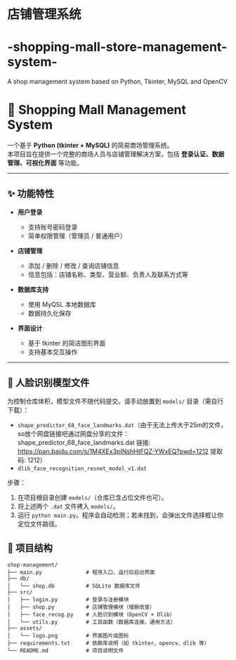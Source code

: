 # 店铺管理系统
# -shopping-mall-store-management-system-
A shop management system based on Python, Tkinter, MySQL and OpenCV
# 🏬 Shopping Mall Management System

一个基于 **Python (tkinter + MySQL)** 的简易商场管理系统。  
本项目旨在提供一个完整的商场人员与店铺管理解决方案，包括 **登录认证、数据管理、可视化界面** 等功能。

---

## ✨ 功能特性
- **用户登录**  
  - 支持账号密码登录  
  - 简单权限管理（管理员 / 普通用户）

- **店铺管理**  
  - 添加 / 删除 / 修改 / 查询店铺信息  
  - 信息包括：店铺名称、类型、营业额、负责人及联系方式等  

- **数据库支持**  
  - 使用 MyQSL 本地数据库  
  - 数据持久化保存  

- **界面设计**  
  - 基于 tkinter 的简洁图形界面  
  - 支持基本交互操作  

---
## 🤖 人脸识别模型文件

为控制仓库体积，模型文件不随代码提交。请手动放置到 `models/` 目录（需自行下载）：

- `shape_predictor_68_face_landmarks.dat`（由于无法上传大于25m的文件，so放个网盘链接吧通过网盘分享的文件：shape_predictor_68_face_landmarks.dat
链接: https://pan.baidu.com/s/1M4XEx3pINshHtFQZ-YWxEQ?pwd=1212 提取码: 1212）
- `dlib_face_recognition_resnet_model_v1.dat`

步骤：
1. 在项目根目录创建 `models/`（仓库已含占位文件也可）。
2. 将上述两个 `.dat` 文件拷入 `models/`。
3. 运行 `python main.py`。程序会自动检测；若未找到，会弹出文件选择框让你定位文件路径。

## 📂 项目结构
```text
shop-management/
├── main.py              # 程序入口，运行后启动界面
├── db/
│   └── shop.db          # SQLite 数据库文件
├── src/
│   ├── login.py         # 登录与注册模块
│   ├── shop.py          # 店铺管理模块（增删改查）
│   ├── face_recog.py    # 人脸识别模块（OpenCV + Dlib）
│   └── utils.py         # 工具函数（数据库连接、通用方法）
├── assets/
│   └── logo.png         # 界面图片或图标
├── requirements.txt     # 依赖库说明（如 tkinter、opencv、dlib 等）
└── README.md            # 项目说明文件
